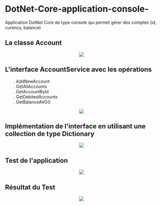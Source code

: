 # DotNet-Core-application-console-
Application DotNet Core de type console qui permet gérer des comptes (id, curency, balance)<br>
## La classe Account
<p align="center">
<img src="https://user-images.githubusercontent.com/63150702/206688927-4c8bbc1a-7aac-41d5-a4a6-a548b35ff21d.png"/> 
</p>

## L'interface AccountService avec les opérations
&ensp;&ensp;&ensp;&ensp;. AddNewAccount<br>
&ensp;&ensp;&ensp;&ensp;. GetAllAccounts<br>
&ensp;&ensp;&ensp;&ensp;. GetAccountById<br>
&ensp;&ensp;&ensp;&ensp;. GetDebitedAccounts<br>
&ensp;&ensp;&ensp;&ensp;. GetBalanceAVG()
<p align="center">
<img src="https://user-images.githubusercontent.com/63150702/206690247-4189794a-069f-4d84-a240-66c7773dfe50.png"/> 
</p>

## Implémentation de l'interface en utilisant une collection de type Dictionary
<p align="center">
<img src="https://user-images.githubusercontent.com/63150702/206690764-9adea12a-bdcc-4238-b385-60f31164e4d7.png"/> 
</p>

## Test de l'application
<p align="center">
<img src="https://user-images.githubusercontent.com/63150702/206690859-a124e9a7-a745-485e-b66e-36d8c1ffa06a.png"/> 
</p>

## Résultat du Test
<p align="center">
<img src="https://user-images.githubusercontent.com/63150702/206691177-e6d8c9d0-5043-47bd-961f-8bc7be104daa.png"/> 
</p>
